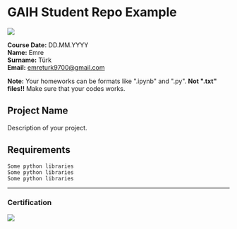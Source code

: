 # GAIH Student Repo Example
![](img/logo.png)

**Course Date:** DD.MM.YYYY  
**Name:** Emre  
**Surname:** Türk  
**Email:** emreturk9700@gmail.com  

**Note:** Your homeworks can be formats like ".ipynb" and ".py". **Not ".txt" files!!** Make sure that your codes works.  

## Project Name
Description of your project.

## Requirements
```
Some python libraries
Some python libraries
Some python libraries
```
---

### Certification
![](img/certificate_ex.png)

